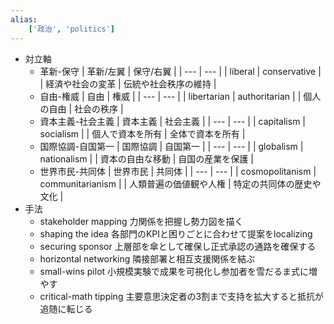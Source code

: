 ```yaml
---
alias:
    ['政治', 'politics']
---
```

- 対立軸
    - 革新-保守
        | 革新/左翼 | 保守/右翼 |
        | --- | --- |
        | liberal  | conservative  |
        | 経済や社会の変革 | 伝統や社会秩序の維持 |
    - 自由-権威
        | 自由 | 権威 |
        | --- | --- |
        | libertarian  | authoritarian |
        | 個人の自由 | 社会の秩序 |
    - 資本主義-社会主義
        | 資本主義 | 社会主義 |
        | --- | --- |
        | capitalism  | socialism |
        | 個人で資本を所有 | 全体で資本を所有 |
    - 国際協調-自国第一
        | 国際協調 | 自国第一 |
        | --- | --- |
        | globalism  | nationalism |
        | 資本の自由な移動 | 自国の産業を保護 |
    - 世界市民-共同体
        | 世界市民 | 共同体 |
        | --- | --- |
        | cosmopolitanism  | communitarianism  |
        | 人類普遍の価値観や人権 | 特定の共同体の歴史や文化 |
- 手法
    - stakeholder mapping
        力関係を把握し勢力図を描く
    - shaping the idea
        各部門のKPIと困りごとに合わせて提案をlocalizing
    - securing sponsor
        上層部を傘として確保し正式承認の通路を確保する
    - horizontal networking
        隣接部署と相互支援関係を結ぶ
    - small-wins pilot
        小規模実験で成果を可視化し参加者を雪だるま式に増やす
    - critical-math tipping
        主要意思決定者の3割まで支持を拡大すると抵抗が追随に転じる
